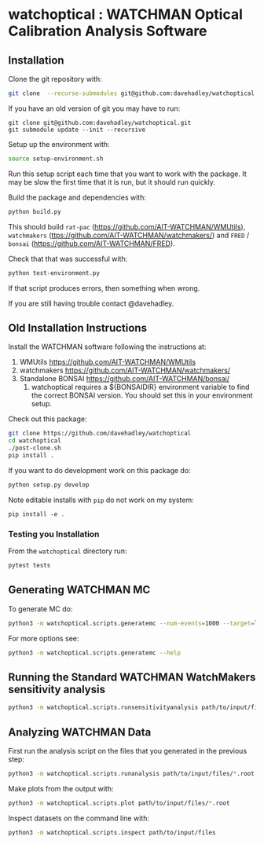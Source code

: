# watchoptical : WATCHMAN Optical Calibration Analysis Software

## Installation

Clone the git repository with:

```bash
git clone  --recurse-submodules git@github.com:davehadley/watchoptical.git
```

If you have an old version of git you may have to run:

```
git clone git@github.com:davehadley/watchoptical.git
git submodule update --init --recursive
```

Setup up the environment with:

```bash
source setup-environment.sh
```

Run this setup script each time that you want to work with the package.
It may be slow the first time that it is run, but it should run quickly.

Build the package and dependencies with:

```bash
python build.py
```

This should build `rat-pac` (<https://github.com/AIT-WATCHMAN/WMUtils>), 
`watchmakers` (<ttps://github.com/AIT-WATCHMAN/watchmakers/>) and 
`FRED` / `bonsai` (<https://github.com/AIT-WATCHMAN/FRED>).

Check that that was successful with:

```bash
python test-environment.py
```

If that script produces errors, then something when wrong.

If you are still having trouble contact @davehadley.

## Old Installation Instructions

Install the WATCHMAN software following the instructions at:
    
1. WMUtils https://github.com/AIT-WATCHMAN/WMUtils 
2. watchmakers https://github.com/AIT-WATCHMAN/watchmakers/
3. Standalone BONSAI https://github.com/AIT-WATCHMAN/bonsai/
    1. watchoptical requires a ${BONSAIDIR} environment variable to find
    the correct BONSAI version. You should set this in your environment setup. 

Check out this package:

```bash
git clone https://github.com/davehadley/watchoptical
cd watchoptical
./post-clone.sh
pip install .
```

If you want to do development work on this package do:
```bash
python setup.py develop
```

Note editable installs with `pip` do not work on my system:
```
pip install -e .
```

### Testing you Installation

From the `watchoptical` directory run:
```bash
pytest tests
```

## Generating WATCHMAN MC

To generate MC do:
```bash
python3 -m watchoptical.scripts.generatemc --num-events=1000 --target=local
```
For more options see:
```bash
python3 -m watchoptical.scripts.generatemc --help
```

## Running the Standard WATCHMAN WatchMakers sensitivity analysis 

```bash
python3 -m watchoptical.scripts.runsensitivityanalysis path/to/input/files
```

## Analyzing WATCHMAN Data 

First run the analysis script on the files that you generated in the previous step:

```bash
python3 -m watchoptical.scripts.runanalysis path/to/input/files/*.root
```

Make plots from the output with:

```bash
python3 -m watchoptical.scripts.plot path/to/input/files/*.root
```

Inspect datasets on the command line with:

```bash
python3 -m watchoptical.scripts.inspect path/to/input/files
```
